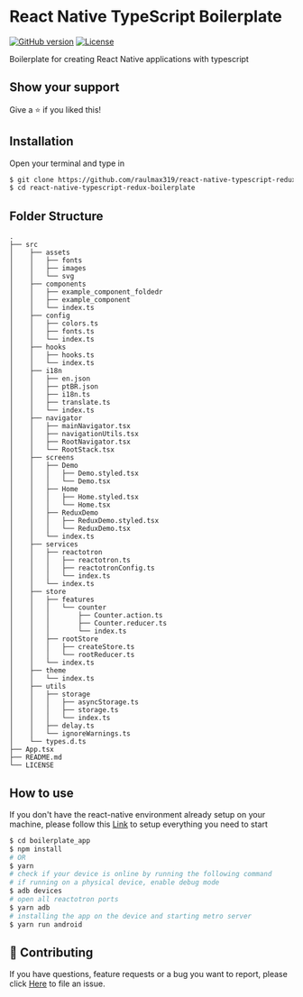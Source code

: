 # React Native TypeScript Boilerplate

[![GitHub version](https://img.shields.io/badge/version-v0.1.0-blue.svg)](https://github.com/yilber/readme-boilerplate)
[![License](https://img.shields.io/github/license/yilber/readme-boilerplate.svg)](https://github.com/Yilber/readme-boilerplate/blob/master/LICENSE)

Boilerplate for creating React Native applications with typescript

## Show your support

Give a ⭐️ if you liked this!

## Installation

Open your terminal and type in

```sh
$ git clone https://github.com/raulmax319/react-native-typescript-redux-boilerplate.git
$ cd react-native-typescript-redux-boilerplate
```

## Folder Structure

```text
.
├── src
│    ├── assets
│    │   ├── fonts
│    │   ├── images
│    │   └── svg
│    ├── components
│    │   ├── example_component_foldedr
│    │   ├── example_component
│    │   └── index.ts
│    ├── config
│    │   ├── colors.ts
│    │   ├── fonts.ts
│    │   └── index.ts
│    ├── hooks
│    │   ├── hooks.ts
│    │   └── index.ts
│    ├── i18n
│    │   ├── en.json
│    │   ├── ptBR.json
│    │   ├── i18n.ts
│    │   ├── translate.ts
│    │   └── index.ts
│    ├── navigator
│    │   ├── mainNavigator.tsx
│    │   ├── navigationUtils.tsx
│    │   ├── RootNavigator.tsx
│    │   └── RootStack.tsx
│    ├── screens
│    │   ├── Demo
│    │   │   ├── Demo.styled.tsx
│    │   │   └── Demo.tsx
│    │   ├── Home
│    │   │   ├── Home.styled.tsx
│    │   │   └── Home.tsx
│    │   ├── ReduxDemo
│    │   │   ├── ReduxDemo.styled.tsx
│    │   │   └── ReduxDemo.tsx
│    │   └── index.ts
│    ├── services
│    │   ├── reactotron
│    │   │   ├── reactotron.ts
│    │   │   ├── reactotronConfig.ts
│    │   │   └── index.ts
│    │   └── index.ts
│    ├── store
│    │   ├── features
│    │   │   └── counter
│    │   │       ├── Counter.action.ts
│    │   │       ├── Counter.reducer.ts
│    │   │       └── index.ts
│    │   ├── rootStore
│    │   │   ├── createStore.ts
│    │   │   └── rootReducer.ts
│    │   └── index.ts
│    ├── theme
│    │   └── index.ts
│    ├── utils
│    │   ├── storage
│    │   │   ├── asyncStorage.ts
│    │   │   ├── storage.ts
│    │   │   └── index.ts
│    │   ├── delay.ts
│    │   └── ignoreWarnings.ts
│    └── types.d.ts
├── App.tsx
├── README.md
└── LICENSE
```

## How to use

If you don't have the react-native environment already setup on your machine, please follow this [Link](https://reactnative.dev/docs/environment-setup) to setup everything you need to start

```sh
$ cd boilerplate_app
$ npm install
# OR
$ yarn
# check if your device is online by running the following command
# if running on a physical device, enable debug mode
$ adb devices
# open all reactotron ports
$ yarn adb
# installing the app on the device and starting metro server
$ yarn run android
```

## 🤝 Contributing

If you have questions, feature requests or a bug you want to report, please click [Here](https://github.com/raulmax319/react-native-typescript-redux-boilerplate/issues) to file an issue.
